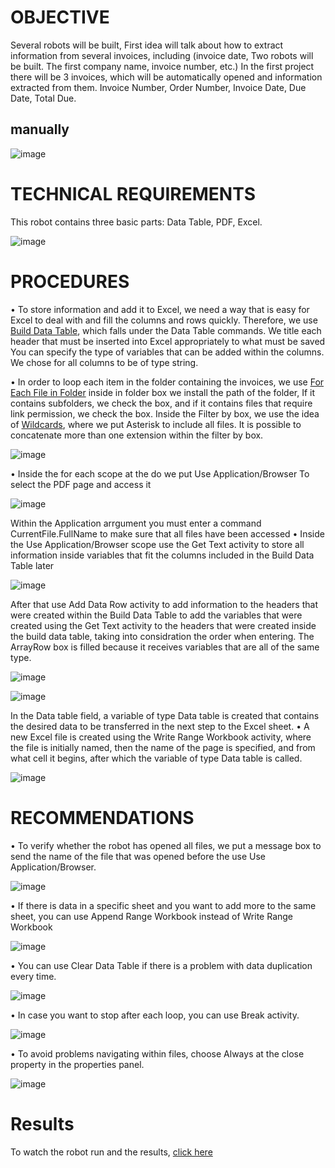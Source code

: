 # OBJECTIVE 
Several robots will be built, First idea will talk about how to extract information from several invoices, including (invoice date, Two robots will be built. The first company name, invoice number, etc.)
In the first project there will be 3 invoices, which will be automatically opened and information extracted from them. Invoice Number, Order Number, Invoice Date, Due Date, Total Due.
## manually
![image](https://github.com/user-attachments/assets/06b20727-56c3-4f61-a534-8a5d8d9b17eb)

# TECHNICAL REQUIREMENTS
This robot contains three basic parts: Data Table, PDF, Excel.

![image](https://github.com/user-attachments/assets/ed30ba5b-7c35-43f6-8bf1-84699fd5ddca)


# PROCEDURES
•	To store information and add it to Excel, we need a way that is easy for Excel to deal with and fill the columns and rows quickly. Therefore, we use [Build Data Table](https://docs.uipath.com/activities/other/latest/workflow/build-data-table), which falls under the Data Table commands.
We title each header that must be inserted into Excel appropriately to what must be saved You can specify the type of variables that can be added within the columns. We chose for all columns to be of type string.

•	In order to loop each item in the folder containing the invoices, we use [For Each File in Folder](https://docs.uipath.com/activities/other/latest/workflow/for-each-file-x)
inside in folder box we install the path of the folder, If it contains subfolders, we check the box, and if it contains files that require link permission, we check the box. Inside the Filter by box, we use the idea of [Wildcards](https://docs.uipath.com/studio/standalone/2023.4/user-guide/selectors-with-wildcards), where we put Asterisk to include all files. It is possible to concatenate more than one extension within the filter by box.


![image](https://github.com/user-attachments/assets/dc7bbb52-859d-4c8b-aff1-2196612e5b9c)

•	Inside the for each scope at the do we put  Use Application/Browser To select the PDF page and access it  

![image](https://github.com/user-attachments/assets/60ed15ca-71ba-4413-9bf0-124b3e158610)


Within the Application arrgument you must enter a command CurrentFile.FullName to make sure that all files have been accessed
•	Inside the Use Application/Browser scope use the Get Text activity to store all information inside variables that fit the columns included in the Build Data Table later

![image](https://github.com/user-attachments/assets/829257a1-2849-4cd1-bfea-b362ecaf3968)

After that use Add Data Row activity to add information to the headers that were created within the Build Data Table   to add the variables  that were created using the Get Text activity to the headers that were created inside the build data table, taking into considration the order when entering. The ArrayRow box is filled because it receives variables that are all of the same type.

![image](https://github.com/user-attachments/assets/c2dec072-52d4-4997-8193-8252c9500d84)

![image](https://github.com/user-attachments/assets/23b20201-5bb9-4326-a53b-c3460208f89f)

In the Data table field, a variable of type Data table is created that contains the desired data to be transferred in the next step to the Excel sheet.
•	A new Excel file is created using the Write Range Workbook activity, where the file is initially named, then the name of the page is specified, and from what cell it begins, after which the variable of type Data table is called.

![image](https://github.com/user-attachments/assets/07569d8f-c038-4694-871a-baadfd093110)

# RECOMMENDATIONS
•	To verify whether the robot has opened all files, we put a message box to send the name of the file that was opened before the use Use Application/Browser.

![image](https://github.com/user-attachments/assets/3288c885-aeaf-446e-9170-0ee45c9a63f8)

•	If there is data in a specific sheet and you want to add more to the same sheet, you can use Append Range Workbook instead of Write Range Workbook

![image](https://github.com/user-attachments/assets/89d2755c-1e1b-4c92-92f3-ef7e04e59380)

•	You can use Clear Data Table if there is a problem with data duplication every time.

![image](https://github.com/user-attachments/assets/e04d7300-e6ba-4c05-9182-0c44d81930c4)

•	In case you want to stop after each loop, you can use Break activity.

![image](https://github.com/user-attachments/assets/941665dc-e08e-4d00-a750-86fa8834ab1d)

•	To avoid problems navigating within files, choose Always at the close property in the properties panel.

![image](https://github.com/user-attachments/assets/cce146fe-fd21-4874-be0d-3fc15cd4c634)

# Results

To watch the robot run and the results, [click here](https://drive.google.com/file/d/11Ln-BNy58WRMblJwkgD2t4LxFVApXKRm/view?usp=drive_link)










